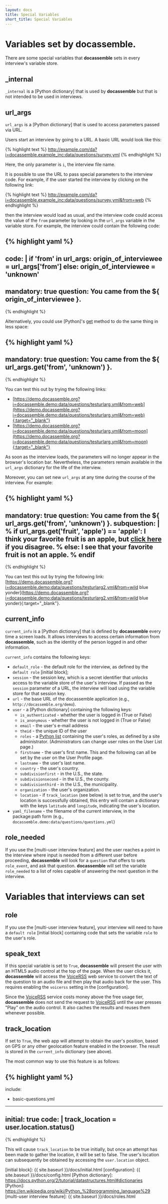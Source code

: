 ```yaml
---
layout: docs
title: Special Variables
short_title: Special Variables
---
```


# Variables set by **docassemble**.

There are some special variables that **docassemble** sets in every
interview's variable store.

## _internal

`_internal` is a [Python dictionary] that is used by **docassemble**
but that is not intended to be used in interviews.

## url_args

`url_args` is a [Python dictionary] that is used to access parameters
passed via URL.

Users start an interview by going to a URL.  A basic URL would look
like this:

{% highlight text %}
http://example.com/da?i=docassemble.example_inc:data/questions/survey.yml
{% endhighlight %}

Here, the only parameter is `i`, the interview file name.

It is possible to use the URL to pass special parameters to the
interview code.  For example, if the user started the interview by
clicking on the following link:

{% highlight text %}
http://example.com/da?i=docassemble.example_inc:data/questions/survey.yml&from=web
{% endhighlight %}

then the interview would load as usual, and the interview code could
access the value of the `from` parameter by looking in the `url_args`
variable in the variable store.  For example, the interview could
contain the following code:

{% highlight yaml %}
---
code: |
  if 'from' in url_args:
    origin_of_interviewee = url_args['from']
  else:
    origin_of_interviewee = 'unknown'
---
mandatory: true
question: You came from the ${ origin_of_interviewee }.
---
{% endhighlight %}

Alternatively, you could use [Python]'s [get] method to do the same
thing in less space:

{% highlight yaml %}
---
mandatory: true
question: You came from the ${ url_args.get('from', 'unknown') }.
---
{% endhighlight %}

You can test this out by trying the following links:

* [https://demo.docassemble.org?i=docassemble.demo:data/questions/testurlarg.yml&from=web](https://demo.docassemble.org?i=docassemble.demo:data/questions/testurlarg.yml&from=web){:target="_blank"}
* [https://demo.docassemble.org?i=docassemble.demo:data/questions/testurlarg.yml&from=moon](https://demo.docassemble.org?i=docassemble.demo:data/questions/testurlarg.yml&from=moon){:target="_blank"}

As soon as the interview loads, the parameters will no longer appear
in the browser's location bar.  Nevertheless, the parameters remain
available in the `url_args` dictionary for the life of the interview.

Moreover, you can set new `url_args` at any time during the course of
the interview.  For example:

{% highlight yaml %}
---
mandatory: true
question: You came from the ${ url_args.get('from', 'unknown') }.
subquestion: |
  % if url_args.get('fruit', 'apple') == 'apple':
  I think your favorite fruit is an apple, but [click here](?fruit=orange)
  if you disagree.
  % else:
  I see that your favorite fruit is not an apple.
  % endif
---
{% endhighlight %}

You can test this out by trying the following link:
[https://demo.docassemble.org?i=docassemble.demo:data/questions/testurlarg2.yml&from=wild blue yonder](https://demo.docassemble.org?i=docassemble.demo:data/questions/testurlarg2.yml&from=wild blue yonder){:target="_blank"}.

## current_info

`current_info` is a [Python dictionary] that is defined by
**docassemble** every time a screen loads.  It allows interviews to
access certain information from **docassemble**, such as the identity
of the person logged in and other information.

`current_info` contains the following keys:

* `default_role` - the default role for the interview, as defined by
  the `default role` [initial block];
* `session` - the session key, which is a secret identifier that
  unlocks access to the variable store of the user's interview.  If
  passed as the `session` parameter of a URL, the interview will load
  using the variable store for that session key.
* `url` - the base URL of the docassemble application (e.g.,
  `http://docassemble.org/demo`).
* `user` - a [Python dictionary] containing the following keys:
  * `is_authenticated` - whether the user is logged in (True or False)
  * `is_anonymous` - whether the user is not logged in (True or False)
  * `email` - the user's e-mail address
  * `theid` - the unique ID of the user
  * `roles` - a [Python list] containing the user's roles, as defined
    by a site administrator.  (Administrators can change user roles on
    the User List page.)
  * `firstname` - the user's first name.  This and the following can
    all be set by the user on the User Profile page.
  * `lastname` - the user's last name.
  * `country` - the user's country.
  * `subdivisionfirst` - in the U.S., the state.
  * `subdivisionsecond` - in the U.S., the county.
  * `subdivisionthird` - in the U.S., the municipality.
  * `organization` - the user's organization.
  * `location` - if `track_location` (see below) is set to true, and
    the user's location is successfully obtained, this entry will
    contain a dictionary with the keys `latitude` and `longitude`,
    indicating the user's location.
* `yaml_filename` - the filename of the current interview, in the
  package:path form (e.g., `docassemble.demo:data/questions/questions.yml`)

## role_needed

If you use the [multi-user interview feature] and the user reaches a
point in the interview where input is needed from a different user
before proceeding, **docassemble** will look for a `question` that
offers to sets `role_event`, and ask that question.  **docassemble**
will set the variable `role_needed` to a list of roles capable of
answering the next question in the interview.

# Variables that interviews can set

## role

If you use the [multi-user interview feature], your interview will
need to have a `default role` [initial block] containing code that
sets the variable `role` to the user's role.

## speak_text

If this special variable is set to `True`, **docassemble** will
present the user with an HTML5 audio control at the top of the page.
When the user clicks it, **docassemble** will access the [VoiceRSS]
web service to convert the text of the question to an audio file and
then play that audio back for the user.  This requires enabling the
`voicerss` setting in the [configuration].

Since the [VoiceRSS] service costs money above the free usage tier,
**docassemble** does not send the request to [VoiceRSS] until the user
presses "Play" on the audio control.  It also caches the results and
reuses them whenever possible.

## track_location

If set to `True`, the web app will attempt to obtain the user's
position, based on GPS or any other geolocation feature enabled in the
browser.  The result is stored in the `current_info` dictionary (see
above).

The most common way to use this feature is as follows:

{% highlight yaml %}
---
include:
  - basic-questions.yml
---
initial: true
code: |
  track_location = user.location.status()
---
{% endhighlight %}

This will cause `track_location` to be true initially, but once an
attempt has been made to gather the location, it will be set to false.
The user's location can subsequently be obtained by accessing the
`user.location` object.

[VoiceRSS]: http://www.voicerss.org/
[get]: https://docs.python.org/2/library/stdtypes.html#dict.get
[Python list]: https://docs.python.org/2/tutorial/datastructures.html
[initial block]: {{ site.baseurl }}/docs/initial.html
[configuration]: {{ site.baseurl }}/docs/config.html
[Python dictionary]: https://docs.python.org/2/tutorial/datastructures.html#dictionaries
[Python]: https://en.wikipedia.org/wiki/Python_%28programming_language%29
[multi-user interview feature]: {{ site.baseurl }}/docs/roles.html
